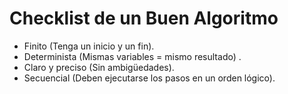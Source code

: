 # Checklist de un Buen Algoritmo

- Finito (Tenga un inicio y un fin).
- Determinista (Mismas variables = mismo resultado) .
- Claro y preciso (Sin ambigüedades).
- Secuencial (Deben ejecutarse los pasos en un orden lógico).
